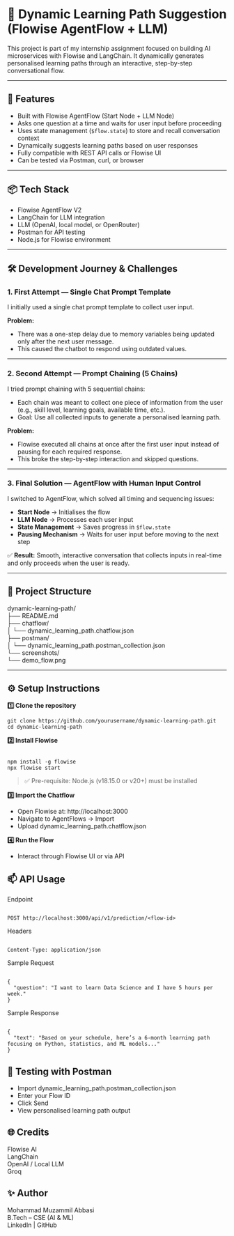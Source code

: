 
# 🧠 Dynamic Learning Path Suggestion (Flowise AgentFlow + LLM)

This project is part of my internship assignment focused on building AI microservices with Flowise and LangChain. It dynamically generates personalised learning paths through an interactive, step-by-step conversational flow.

---

## 🚀 Features
- Built with Flowise AgentFlow (Start Node + LLM Node)  
- Asks one question at a time and waits for user input before proceeding  
- Uses state management (`$flow.state`) to store and recall conversation context  
- Dynamically suggests learning paths based on user responses  
- Fully compatible with REST API calls or Flowise UI  
- Can be tested via Postman, curl, or browser  

---

## 📦 Tech Stack
- Flowise AgentFlow V2  
- LangChain for LLM integration  
- LLM (OpenAI, local model, or OpenRouter)  
- Postman for API testing  
- Node.js for Flowise environment  

---

## 🛠️ Development Journey & Challenges

### 1. First Attempt — Single Chat Prompt Template
I initially used a single chat prompt template to collect user input.  

**Problem:**  
- There was a one-step delay due to memory variables being updated only after the next user message.  
- This caused the chatbot to respond using outdated values.  

---

### 2. Second Attempt — Prompt Chaining (5 Chains)
I tried prompt chaining with 5 sequential chains:  
- Each chain was meant to collect one piece of information from the user (e.g., skill level, learning goals, available time, etc.).  
- Goal: Use all collected inputs to generate a personalised learning path.  

**Problem:**  
- Flowise executed all chains at once after the first user input instead of pausing for each required response.  
- This broke the step-by-step interaction and skipped questions.  

---

### 3. Final Solution — AgentFlow with Human Input Control
I switched to AgentFlow, which solved all timing and sequencing issues:  
- **Start Node** → Initialises the flow  
- **LLM Node** → Processes each user input  
- **State Management** → Saves progress in `$flow.state`  
- **Pausing Mechanism** → Waits for user input before moving to the next step  

✅ **Result:** Smooth, interactive conversation that collects inputs in real-time and only proceeds when the user is ready.  

---

## 📂 Project Structure    
dynamic-learning-path/    
├── README.md    
├── chatflow/    
│ └── dynamic_learning_path.chatflow.json    
├── postman/    
│ └── dynamic_learning_path.postman_collection.json    
└── screenshots/    
└── demo_flow.png    

---

## ⚙️ Setup Instructions

**1️⃣ Clone the repository**
```
git clone https://github.com/yourusername/dynamic-learning-path.git
cd dynamic-learning-path
```
**2️⃣ Install Flowise**
```

npm install -g flowise
npx flowise start
```
> ✅ Pre-requisite: Node.js (v18.15.0 or v20+) must be installed

**3️⃣ Import the Chatflow**

 - Open Flowise at: http://localhost:3000
 - Navigate to AgentFlows → Import
 - Upload dynamic_learning_path.chatflow.json

**4️⃣ Run the Flow**

 - Interact through Flowise UI or via API

## 📫 API Usage
Endpoint
```

POST http://localhost:3000/api/v1/prediction/<flow-id>
```
Headers
```

Content-Type: application/json
```
Sample Request
```

{
  "question": "I want to learn Data Science and I have 5 hours per week."
}
```
Sample Response
```

{
  "text": "Based on your schedule, here’s a 6-month learning path focusing on Python, statistics, and ML models..."
}
```
## 🧪 Testing with Postman
 - Import dynamic_learning_path.postman_collection.json    
 - Enter your Flow ID    
 - Click Send    
 - View personalised learning path output    

## 🌐 Credits
Flowise AI    
LangChain    
OpenAI / Local LLM    
Groq

## ✨ Author
Mohammad Muzammil Abbasi    
B.Tech – CSE (AI & ML)    
LinkedIn | GitHub    
